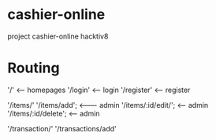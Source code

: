 # cashier-online
project cashier-online hacktiv8


# Routing
'/' <-- homepages
'/login' <-- login
'/register' <-- register

'/items/'
'/items/add'; <--- admin
'/items/:id/edit/'; <-- admin
'/items/:id/delete'; <-- admin

'/transaction/'
'/transactions/add'
